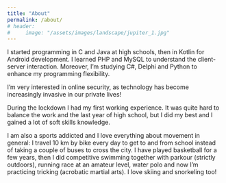```yaml
---
title: "About"
permalink: /about/
# header:
#     image: "/assets/images/landscape/jupiter_1.jpg"
---
```


<!--
IMGs dimensions
header:
    - image: /assets/images/.../default-img.png 1920x500px
    - teaser: assets/images/.../default-img-th.png 600x400px

(X; Y)px
-->

I started programming in C and Java at high schools, then in Kotlin for Android development. I learned PHP and MySQL to understand the client-server interaction. Moreover, I’m studying C#, Delphi and Python to enhance my programming flexibility.

I’m very interested in online security, as technology has become increasingly invasive in our private lives!

During the lockdown I had my first working experience. It was quite hard to balance the work and the last year of high school, but I did my best and I gained a lot of soft skills knowledge.

I am also a sports addicted and I love everything about movement in general: I travel 10 km by bike every day to get to and from school instead of taking a couple of buses to cross the city. I have played basketball for a few years, then I did competitive swimming together with parkour (strictly outdoors), running race at an amateur level, water polo and now I’m practicing tricking (acrobatic martial arts). I love skiing and snorkeling too!